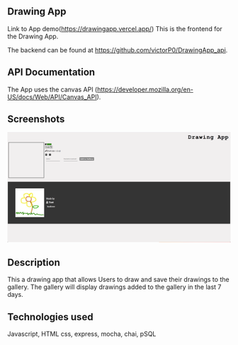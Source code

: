 ## Drawing App

Link to App demo(https://drawingapp.vercel.app/)
This is the frontend for the Drawing App. 

The backend can be found at https://github.com/victorP0/DrawingApp_api.

## API Documentation

The App uses the canvas API (https://developer.mozilla.org/en-US/docs/Web/API/Canvas_API). 

## Screenshots

![](images/DrawingAppScreenshot.png)

## Description

This a drawing app that allows Users to draw and save their drawings to the gallery. The gallery will display drawings added to the gallery in the last 7 days.

## Technologies used

Javascript, HTML css, express, mocha, chai, pSQL
